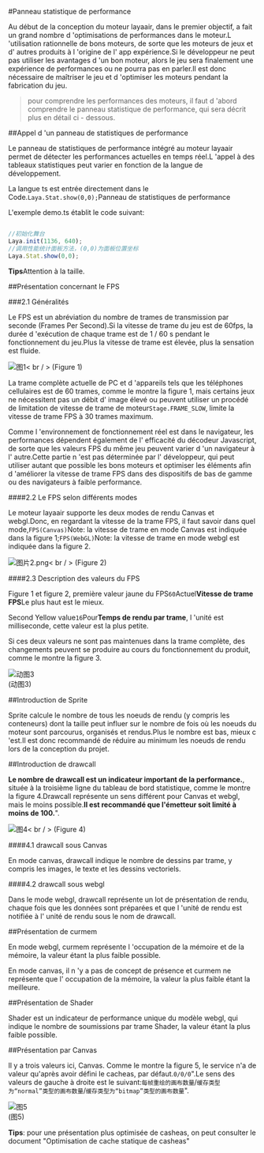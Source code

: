 #Panneau statistique de performance

Au début de la conception du moteur layaair, dans le premier objectif, a fait un grand nombre d 'optimisations de performances dans le moteur.L 'utilisation rationnelle de bons moteurs, de sorte que les moteurs de jeux et d' autres produits à l 'origine de l' app expérience.Si le développeur ne peut pas utiliser les avantages d 'un bon moteur, alors le jeu sera finalement une expérience de performances ou ne pourra pas en parler.Il est donc nécessaire de maîtriser le jeu et d 'optimiser les moteurs pendant la fabrication du jeu.



> pour comprendre les performances des moteurs, il faut d 'abord comprendre le panneau statistique de performance, qui sera décrit plus en détail ci - dessous.



##Appel d 'un panneau de statistiques de performance

Le panneau de statistiques de performance intégré au moteur layaair permet de détecter les performances actuelles en temps réel.L 'appel à des tableaux statistiques peut varier en fonction de la langue de développement.

La langue ts est entrée directement dans le Code.`Laya.Stat.show(0,0);`Panneau de statistiques de performance

L'exemple demo.ts établit le code suivant:


```typescript

//初始化舞台
Laya.init(1136, 640);
//调用性能统计面板方法，(0,0)为面板位置坐标
Laya.Stat.show(0,0);
```


**Tips**Attention à la taille.



##Présentation concernant le FPS

###2.1 Généralités

Le FPS est un abréviation du nombre de trames de transmission par seconde (Frames Per Second).Si la vitesse de trame du jeu est de 60fps, la durée d 'exécution de chaque trame est de 1 / 60 s pendant le fonctionnement du jeu.Plus la vitesse de trame est élevée, plus la sensation est fluide.

![图1](img/1.png)< br / > (Figure 1)

La trame complète actuelle de PC et d 'appareils tels que les téléphones cellulaires est de 60 trames, comme le montre la figure 1, mais certains jeux ne nécessitent pas un débit d' image élevé ou peuvent utiliser un procédé de limitation de vitesse de trame de moteur`Stage.FRAME_SLOW`, limite la vitesse de trame FPS à 30 trames maximum.

Comme l 'environnement de fonctionnement réel est dans le navigateur, les performances dépendent également de l' efficacité du décodeur Javascript, de sorte que les valeurs FPS du même jeu peuvent varier d 'un navigateur à l' autre.Cette partie n 'est pas déterminée par l' développeur, qui peut utiliser autant que possible les bons moteurs et optimiser les éléments afin d 'améliorer la vitesse de trame FPS dans des dispositifs de bas de gamme ou des navigateurs à faible performance.

####2.2 Le FPS selon différents modes

Le moteur layaair supporte les deux modes de rendu Canvas et webgl.Donc, en regardant la vitesse de la trame FPS, il faut savoir dans quel mode,`FPS(Canvas)`Note: la vitesse de trame en mode Canvas est indiquée dans la figure 1;`FPS(WebGL)`Note: la vitesse de trame en mode webgl est indiquée dans la figure 2.

![图片2.png](img/2.png)< br / > (Figure 2)

####2.3 Description des valeurs du FPS

Figure 1 et figure 2, première valeur jaune du FPS`60`Actuel**Vitesse de trame FPS**Le plus haut est le mieux.

Second Yellow value`16`Pour**Temps de rendu par trame**, l 'unité est milliseconde, cette valeur est la plus petite.

Si ces deux valeurs ne sont pas maintenues dans la trame complète, des changements peuvent se produire au cours du fonctionnement du produit, comme le montre la figure 3.

![动图3](img/3.gif) <br /> (动图3)











##Introduction de Sprite

Sprite calcule le nombre de tous les noeuds de rendu (y compris les conteneurs) dont la taille peut influer sur le nombre de fois où les noeuds du moteur sont parcourus, organisés et rendus.Plus le nombre est bas, mieux c 'est.Il est donc recommandé de réduire au minimum les noeuds de rendu lors de la conception du projet.





##Introduction de drawcall


 **Le nombre de drawcall est un indicateur important de la performance.**, située à la troisième ligne du tableau de bord statistique, comme le montre la figure 4.Drawcall représente un sens différent pour Canvas et webgl, mais le moins possible.**Il est recommandé que l'émetteur soit limité à moins de 100.**".

![图4](img/4.png)< br / > (Figure 4)



####4.1 drawcall sous Canvas

En mode canvas, drawcall indique le nombre de dessins par trame, y compris les images, le texte et les dessins vectoriels.

####4.2 drawcall sous webgl

Dans le mode webgl, drawcall représente un lot de présentation de rendu, chaque fois que les données sont préparées et que l 'unité de rendu est notifiée à l' unité de rendu sous le nom de drawcall.



##Présentation de curmem

En mode webgl, curmem représente l 'occupation de la mémoire et de la mémoire, la valeur étant la plus faible possible.

En mode canvas, il n 'y a pas de concept de présence et curmem ne représente que l' occupation de la mémoire, la valeur la plus faible étant la meilleure.



##Présentation de Shader

Shader est un indicateur de performance unique du modèle webgl, qui indique le nombre de soumissions par trame Shader, la valeur étant la plus faible possible.



##Présentation par Canvas

Il y a trois valeurs ici, Canvas. Comme le montre la figure 5, le service n'a de valeur qu'après avoir défini le cacheas, par défaut.`0/0/0`".Le sens des valeurs de gauche à droite est le suivant:`每帧重绘的画布数量`/`缓存类型为“normal”类型的画布数量`/`缓存类型为“bitmap”类型的画布数量`".


![图5](img/5.png) <br /> (图5)



**Tips**: pour une présentation plus optimisée de casheas, on peut consulter le document "Optimisation de cache statique de casheas"










 